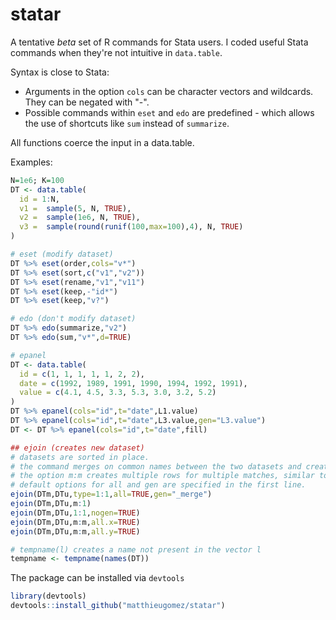 statar
======

A tentative *beta* set of R commands for Stata users. I coded useful Stata commands when they're not intuitive in `data.table`.

Syntax is close to Stata:
- Arguments in the option `cols` can be character vectors and wildcards. They can be negated with "-". 
- Possible commands within `eset` and `edo` are predefined - which allows the use of shortcuts like `sum` instead of `summarize`.

All functions coerce the input in a data.table.

Examples:
````R
N=1e6; K=100
DT <- data.table(
  id = 1:N,
  v1 =  sample(5, N, TRUE),                          
  v2 =  sample(1e6, N, TRUE),                       
  v3 =  sample(round(runif(100,max=100),4), N, TRUE) 
)

# eset (modify dataset)
DT %>% eset(order,cols="v*")
DT %>% eset(sort,c("v1","v2"))
DT %>% eset(rename,"v1","v11")
DT %>% eset(keep,-"id*")
DT %>% eset(keep,"v?")

# edo (don't modify dataset)
DT %>% edo(summarize,"v2")
DT %>% edo(sum,"v*",d=TRUE)

# epanel 
DT <- data.table(
  id = c(1, 1, 1, 1, 1, 2, 2), 
  date = c(1992, 1989, 1991, 1990, 1994, 1992, 1991), 
  value = c(4.1, 4.5, 3.3, 5.3, 3.0, 3.2, 5.2)
)
DT %>% epanel(cols="id",t="date",L1.value)
DT %>% epanel(cols="id",t="date",L3.value,gen="L3.value")
DT <- DT %>% epanel(cols="id",t="date",fill)

## ejoin (creates new dataset)
# datasets are sorted in place.
# the command merges on common names between the two datasets and creates a new dataset.
# the option m:m creates multiple rows for multiple matches, similar to Stata joinby. 
# default options for all and gen are specified in the first line. 
ejoin(DTm,DTu,type=1:1,all=TRUE,gen="_merge")
ejoin(DTm,DTu,m:1)
ejoin(DTm,DTu,1:1,nogen=TRUE)
ejoin(DTm,DTu,m:m,all.x=TRUE)
ejoin(DTm,DTu,m:m,all.y=TRUE)

# tempname(l) creates a name not present in the vector l
tempname <- tempname(names(DT))
````

The package can be installed via `devtools`

````R
library(devtools)
devtools::install_github("matthieugomez/statar")
````
